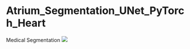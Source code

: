 # Atrium_Segmentation_UNet_PyTorch_Heart
Medical Segmentation
<img src="https://github.com/Jaykumaran/Atrium_Segmentation_UNet_PyTorch_Heart/blob/main/InShot_20231110_154940674.mp4">
